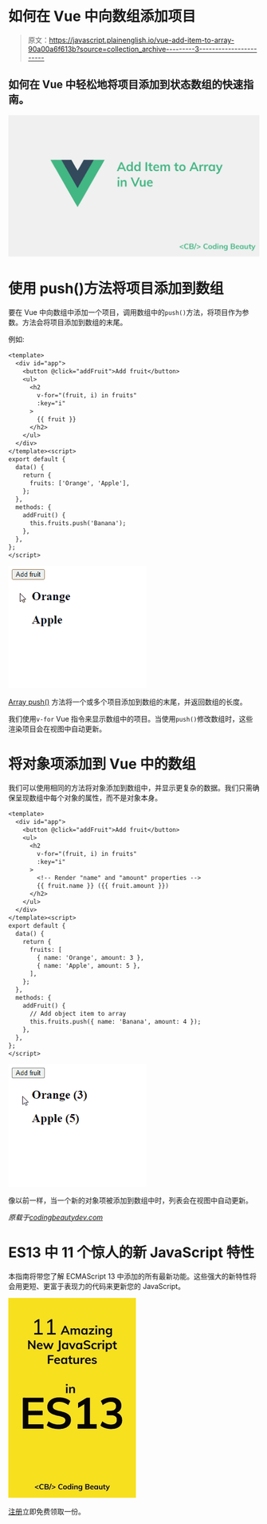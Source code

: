 # 如何在 Vue 中向数组添加项目

> 原文：<https://javascript.plainenglish.io/vue-add-item-to-array-90a00a6f613b?source=collection_archive---------3----------------------->

## 如何在 Vue 中轻松地将项目添加到状态数组的快速指南。

![](img/736a0aa6dd3f2ddc8e811791047b4be0.png)

# 使用 push()方法将项目添加到数组

要在 Vue 中向数组中添加一个项目，调用数组中的`push()`方法，将项目作为参数。方法会将项目添加到数组的末尾。

例如:

```
<template>
  <div id="app">
    <button @click="addFruit">Add fruit</button>
    <ul>
      <h2
        v-for="(fruit, i) in fruits"
        :key="i"
      >
        {{ fruit }}
      </h2>
    </ul>
  </div>
</template><script>
export default {
  data() {
    return {
      fruits: ['Orange', 'Apple'],
    };
  },
  methods: {
    addFruit() {
      this.fruits.push('Banana');
    },
  },
};
</script>
```

![](img/4be4fd74278b08d155c7960a9b4d3bf7.png)

[Array push()](https://developer.mozilla.org/en-US/docs/Web/JavaScript/Reference/Global_Objects/Array/push) 方法将一个或多个项目添加到数组的末尾，并返回数组的长度。

我们使用`v-for` Vue 指令来显示数组中的项目。当使用`push()`修改数组时，这些渲染项目会在视图中自动更新。

# 将对象项添加到 Vue 中的数组

我们可以使用相同的方法将对象添加到数组中，并显示更复杂的数据。我们只需确保呈现数组中每个对象的属性，而不是对象本身。

```
<template>
  <div id="app">
    <button @click="addFruit">Add fruit</button>
    <ul>
      <h2
        v-for="(fruit, i) in fruits"
        :key="i"
      >
        <!-- Render "name" and "amount" properties -->
        {{ fruit.name }} ({{ fruit.amount }})
      </h2>
    </ul>
  </div>
</template><script>
export default {
  data() {
    return {
      fruits: [
        { name: 'Orange', amount: 3 },
        { name: 'Apple', amount: 5 },
      ],
    };
  },
  methods: {
    addFruit() {
      // Add object item to array
      this.fruits.push({ name: 'Banana', amount: 4 });
    },
  },
};
</script>
```

![](img/8c56b4a5e6bf8d9ef36db46602d7d3cc.png)

像以前一样，当一个新的对象项被添加到数组中时，列表会在视图中自动更新。

*原载于*[*codingbeautydev.com*](https://cbdev.link/c9fa7d)

# ES13 中 11 个惊人的新 JavaScript 特性

本指南将带您了解 ECMAScript 13 中添加的所有最新功能。这些强大的新特性将会用更短、更富于表现力的代码来更新您的 JavaScript。

![](img/75a56482761ab63cfc081ad691d70d61.png)

[注册](https://cbdev.link/900477)立即免费领取一份。